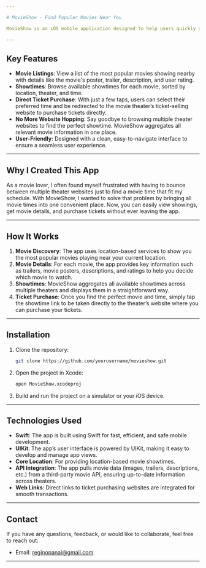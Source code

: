 ```yaml
---

# MovieShow - Find Popular Movies Near You

MovieShow is an iOS mobile application designed to help users quickly and easily discover the most popular movies currently playing near them. It aggregates showtimes from various movie theaters and links directly to the ticket-selling website for each selected time slot.

---
```


## Key Features

- **Movie Listings**: View a list of the most popular movies showing nearby with details like the movie's poster, trailer, description, and user rating.
- **Showtimes**: Browse available showtimes for each movie, sorted by location, theater, and time.
- **Direct Ticket Purchase**: With just a few taps, users can select their preferred time and be redirected to the movie theater’s ticket-selling website to purchase tickets directly.
- **No More Website Hopping**: Say goodbye to browsing multiple theater websites to find the perfect showtime. MovieShow aggregates all relevant movie information in one place.
- **User-Friendly**: Designed with a clean, easy-to-navigate interface to ensure a seamless user experience.

---

## Why I Created This App

As a movie lover, I often found myself frustrated with having to bounce between multiple theater websites just to find a movie time that fit my schedule. With MovieShow, I wanted to solve that problem by bringing all movie times into one convenient place. Now, you can easily view showings, get movie details, and purchase tickets without ever leaving the app.

---

## How It Works

1. **Movie Discovery**: The app uses location-based services to show you the most popular movies playing near your current location.
2. **Movie Details**: For each movie, the app provides key information such as trailers, movie posters, descriptions, and ratings to help you decide which movie to watch.
3. **Showtimes**: MovieShow aggregates all available showtimes across multiple theaters and displays them in a straightforward way.
4. **Ticket Purchase**: Once you find the perfect movie and time, simply tap the showtime link to be taken directly to the theater’s website where you can purchase your tickets.

---

## Installation

1. Clone the repository:
   ```bash
   git clone https://github.com/yourusername/movieshow.git
   ```

2. Open the project in Xcode:
   ```bash
   open MovieShow.xcodeproj
   ```

3. Build and run the project on a simulator or your iOS device.

---

## Technologies Used

- **Swift**: The app is built using Swift for fast, efficient, and safe mobile development.
- **UIKit**: The app’s user interface is powered by UIKit, making it easy to develop and manage app views.
- **Core Location**: For providing location-based movie showtimes.
- **API Integration**: The app pulls movie data (images, trailers, descriptions, etc.) from a third-party movie API, ensuring up-to-date information across theaters.
- **Web Links**: Direct links to ticket purchasing websites are integrated for smooth transactions.

---


## Contact

If you have any questions, feedback, or would like to collaborate, feel free to reach out:

- Email: reginopanai@gmail.com

---

